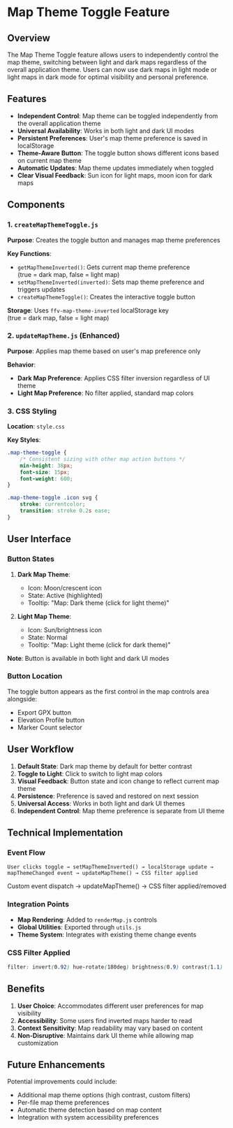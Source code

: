 # Map Theme Toggle Feature

## Overview

The Map Theme Toggle feature allows users to independently control the map theme,
switching between light and dark maps regardless of the overall application theme.
Users can now use dark maps in light mode or light maps in dark mode for optimal
visibility and personal preference.

## Features

- **Independent Control**: Map theme can be toggled independently from the
  overall application theme
- **Universal Availability**: Works in both light and dark UI modes
- **Persistent Preferences**: User's map theme preference is saved in localStorage
- **Theme-Aware Button**: The toggle button shows different icons based on
  current map theme
- **Automatic Updates**: Map theme updates immediately when toggled
- **Clear Visual Feedback**: Sun icon for light maps, moon icon for dark maps

## Components

### 1. `createMapThemeToggle.js`

**Purpose**: Creates the toggle button and manages map theme preferences

**Key Functions**:

- `getMapThemeInverted()`: Gets current map theme preference  
  (true = dark map, false = light map)
- `setMapThemeInverted(inverted)`: Sets map theme preference and triggers updates
- `createMapThemeToggle()`: Creates the interactive toggle button

**Storage**: Uses `ffv-map-theme-inverted` localStorage key  
(true = dark map, false = light map)

### 2. `updateMapTheme.js` (Enhanced)

**Purpose**: Applies map theme based on user's map preference only

**Behavior**:

- **Dark Map Preference**: Applies CSS filter inversion regardless of UI theme
- **Light Map Preference**: No filter applied, standard map colors

### 3. CSS Styling

**Location**: `style.css`

**Key Styles**:

```css
.map-theme-toggle {
    /* Consistent sizing with other map action buttons */
    min-height: 38px;
    font-size: 15px;
    font-weight: 600;
}

.map-theme-toggle .icon svg {
    stroke: currentcolor;
    transition: stroke 0.2s ease;
}
```

## User Interface

### Button States

1. **Dark Map Theme**:
   - Icon: Moon/crescent icon
   - State: Active (highlighted)
   - Tooltip: "Map: Dark theme (click for light theme)"

2. **Light Map Theme**:
   - Icon: Sun/brightness icon
   - State: Normal
   - Tooltip: "Map: Light theme (click for dark theme)"

**Note**: Button is available in both light and dark UI modes

### Button Location

The toggle button appears as the first control in the map controls area alongside:

- Export GPX button
- Elevation Profile button  
- Marker Count selector

## User Workflow

1. **Default State**: Dark map theme by default for better contrast
2. **Toggle to Light**: Click to switch to light map colors
3. **Visual Feedback**: Button state and icon change to reflect current map theme
4. **Persistence**: Preference is saved and restored on next session
5. **Universal Access**: Works in both light and dark UI themes
6. **Independent Control**: Map theme preference is separate from UI theme

## Technical Implementation

### Event Flow

```text
User clicks toggle → setMapThemeInverted() → localStorage update → 
mapThemeChanged event → updateMapTheme() → CSS filter applied
```

Custom event dispatch → updateMapTheme() → CSS filter applied/removed

### Integration Points

- **Map Rendering**: Added to `renderMap.js` controls
- **Global Utilities**: Exported through `utils.js`
- **Theme System**: Integrates with existing theme change events

### CSS Filter Applied

```css
filter: invert(0.92) hue-rotate(180deg) brightness(0.9) contrast(1.1)
```

## Benefits

1. **User Choice**: Accommodates different user preferences for map visibility
2. **Accessibility**: Some users find inverted maps harder to read
3. **Context Sensitivity**: Map readability may vary based on content
4. **Non-Disruptive**: Maintains dark UI theme while allowing map customization

## Future Enhancements

Potential improvements could include:

- Additional map theme options (high contrast, custom filters)
- Per-file map theme preferences
- Automatic theme detection based on map content
- Integration with system accessibility preferences
